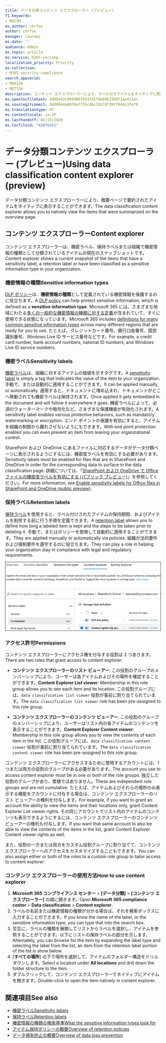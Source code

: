 ```yaml
---
title: データ分類コンテンツ エクスプローラー (プレビュー)
f1.keywords:
- NOCSH
ms.author: chrfox
author: chrfox
manager: laurawi
ms.date: ''
audience: Admin
ms.topic: article
ms.service: O365-seccomp
localization_priority: Priority
ms.collection:
- M365-security-compliance
search.appverid:
- MOE150
- MET150
description: コンテンツ エクスプローラーにより、ラベル付きアイテムをネイティブに表示することができます。
ms.openlocfilehash: 2d9be42c00940bf9d37d1fdeb9b15b071aa412ac
ms.sourcegitcommit: 3dd9944a6070a7f35c4bc2b57df397f844c3fe79
ms.translationtype: HT
ms.contentlocale: ja-JP
ms.lasthandoff: 02/15/2020
ms.locfileid: "42076431"
---
```

# <a name="using-data-classification-content-explorer-preview"></a><span data-ttu-id="cdb53-103">データ分類コンテンツ エクスプローラー (プレビュー)</span><span class="sxs-lookup"><span data-stu-id="cdb53-103">Using data classification content explorer (preview)</span></span>

<span data-ttu-id="cdb53-104">データ分類コンテンツ エクスプローラーにより、概要ページで要約されたアイテムをネイティブに表示することができます。</span><span class="sxs-lookup"><span data-stu-id="cdb53-104">The data classification content explorer allows you to natively view the items that were summarized on the overview page.</span></span>

## <a name="content-explorer"></a><span data-ttu-id="cdb53-105">コンテンツ エクスプローラー</span><span class="sxs-lookup"><span data-stu-id="cdb53-105">Content explorer</span></span>

<span data-ttu-id="cdb53-106">コンテンツ エクスプローラーは、機密ラベル、保持ラベルまたは組織で機密情報の種類として分類されているアイテムの現在のスナップショットです。</span><span class="sxs-lookup"><span data-stu-id="cdb53-106">Content explorer shows a current snapshot of the items that have a sensitivity label, a retention label or have been classified as a sensitive information type in your organization.</span></span>

### <a name="sensitive-information-types"></a><span data-ttu-id="cdb53-107">機密情報の種類</span><span class="sxs-lookup"><span data-stu-id="cdb53-107">Sensitive information types</span></span>

<span data-ttu-id="cdb53-108">[DLP ポリシー](data-loss-prevention-policies.md)は、**機密情報の種類**として定義されている機密情報を保護するのに役立ちます。</span><span class="sxs-lookup"><span data-stu-id="cdb53-108">A [DLP policy](data-loss-prevention-policies.md) can help protect sensitive information, which is defined as a **sensitive information type**.</span></span> <span data-ttu-id="cdb53-109">Microsoft 365 には、さまざまな地域にわたる[多くの一般的な機密情報の種類に対する定義](what-the-sensitive-information-types-look-for.md)が含まれていて、すぐに使用できる状態になっています。</span><span class="sxs-lookup"><span data-stu-id="cdb53-109">Microsoft 365 includes [definitions for many common sensitive information types](what-the-sensitive-information-types-look-for.md) across many different regions that are ready for you to use.</span></span> <span data-ttu-id="cdb53-110">たとえば、クレジットカード番号、銀行口座番号、国民識別番号、Windows Live ID サービス番号などです。</span><span class="sxs-lookup"><span data-stu-id="cdb53-110">For example, a credit card number, bank account numbers, national ID numbers, and Windows Live ID service numbers.</span></span>

### <a name="sensitivity-labels"></a><span data-ttu-id="cdb53-111">機密ラベル</span><span class="sxs-lookup"><span data-stu-id="cdb53-111">Sensitivity labels</span></span>

<span data-ttu-id="cdb53-112">[機密ラベル](sensitivity-labels.md)は、組織に対するアイテムの価値を示すタグです。</span><span class="sxs-lookup"><span data-stu-id="cdb53-112">A [sensitivity label](sensitivity-labels.md) is simply a tag that indicates the value of the item to your organization.</span></span> <span data-ttu-id="cdb53-113">手動で、または自動的に適用することができます。</span><span class="sxs-lookup"><span data-stu-id="cdb53-113">It can be applied manually, or automatically.</span></span> <span data-ttu-id="cdb53-114">適用すると、ドキュメントに埋め込まれ、ドキュメントがどこへ移動されても機密ラベルは保持されます。</span><span class="sxs-lookup"><span data-stu-id="cdb53-114">Once applied it gets embedded in the document and will follow it everywhere it goes.</span></span> <span data-ttu-id="cdb53-115">機密ラベルによって、必須のウォーターマークや暗号化など、さまざまな保護機能が有効化されます。</span><span class="sxs-lookup"><span data-stu-id="cdb53-115">A sensitivity label enables various protective behaviors, such as mandatory watermarking or encryption.</span></span> <span data-ttu-id="cdb53-116">エンド ポイントの保護を有効にすると、アイテムを組織の制御から離れさせないようにもできます。</span><span class="sxs-lookup"><span data-stu-id="cdb53-116">With end point protection enabled you can even prevent an item from leaving your organizational control.</span></span>

<span data-ttu-id="cdb53-117">SharePoint および OneDrive にあるファイルに対応するデータがデータ分類ページに表示されるようにするには、機密度ラベルを有効にする必要があります。</span><span class="sxs-lookup"><span data-stu-id="cdb53-117">Sensitivity labels must be enabled for files that are in SharePoint and OneDrive in order for the corresponding data to surface in the data classification page.</span></span> <span data-ttu-id="cdb53-118">詳細については、「[SharePoint および OneDrive で Office ファイルの機密度ラベルを有効にする (パブリック プレビュー)](sensitivity-labels-sharepoint-onedrive-files.md)」を参照してください。</span><span class="sxs-lookup"><span data-stu-id="cdb53-118">For more information, see [Enable sensitivity labels for Office files in SharePoint and OneDrive (public preview)](sensitivity-labels-sharepoint-onedrive-files.md).</span></span>

### <a name="retention-labels"></a><span data-ttu-id="cdb53-119">保持ラベル</span><span class="sxs-lookup"><span data-stu-id="cdb53-119">Retention labels</span></span>

<span data-ttu-id="cdb53-120">[保持ラベル](labels.md)を使用すると、ラベル付けされたアイテムの保持期間、およびアイテムを削除する前に行う手順を定義できます。</span><span class="sxs-lookup"><span data-stu-id="cdb53-120">A [retention label](labels.md) allows you to define how long a labeled item is kept and the steps to be taken prior to deleting it.</span></span> <span data-ttu-id="cdb53-121">手動で、またはポリシーを使用して自動的に適用することができます。</span><span class="sxs-lookup"><span data-stu-id="cdb53-121">They are applied manually or automatically via policies.</span></span> <span data-ttu-id="cdb53-122">組織が法的要件および規制要件を遵守するのに役立ちます。</span><span class="sxs-lookup"><span data-stu-id="cdb53-122">They can play a role in helping your organization stay in compliance with legal and regulatory requirements.</span></span>

![折りたたみ済みのコンテンツ エクスプローラーのスクリーンショット](../media/data-classification-content-explorer-1.png)

### <a name="permissions"></a><span data-ttu-id="cdb53-124">アクセス許可</span><span class="sxs-lookup"><span data-stu-id="cdb53-124">Permissions</span></span>

<span data-ttu-id="cdb53-125">コンテンツ エクスプローラーにアクセス権を付与する役割は 2 つあります。</span><span class="sxs-lookup"><span data-stu-id="cdb53-125">There are two roles that grant access to content explorer:</span></span>

- <span data-ttu-id="cdb53-126">**コンテンツ エクスプローラーのリスト ビューアー**: この役割のグループのメンバーシップにより、ユーザーは各アイテムおよびその場所を確認することができます。</span><span class="sxs-lookup"><span data-stu-id="cdb53-126">**Content Explorer List viewer**: Membership in this role group allows you to see each item and its location.</span></span> <span data-ttu-id="cdb53-127">この役割グループには、`data classification list viewer` 役割が事前に割り当てられています。</span><span class="sxs-lookup"><span data-stu-id="cdb53-127">The `data classification list viewer` role has been pre-assigned to this role group.</span></span>

- <span data-ttu-id="cdb53-128">**コンテンツ エクスプローラーのコンテンツ ビューアー**: この役割のグループのメンバーシップにより、ユーザーはリスト内の各アイテムのコンテンツを表示することができます。</span><span class="sxs-lookup"><span data-stu-id="cdb53-128">**Content Explorer Content viewer**: Membership in this role group allows you to view the contents of each item in the list.</span></span> <span data-ttu-id="cdb53-129">この役割グループには、`data classification content viewer` 役割が事前に割り当てられています。</span><span class="sxs-lookup"><span data-stu-id="cdb53-129">The `data classification content viewer` role has been pre-assigned to this role group.</span></span>

<span data-ttu-id="cdb53-130">コンテンツ エクスプローラーにアクセスするために使用するアカウントには、1 つまたは両方の役割のグループがある必要があります。</span><span class="sxs-lookup"><span data-stu-id="cdb53-130">The account you use to access content explorer must be in one or both of the role groups.</span></span> <span data-ttu-id="cdb53-131">独立した役割のグループがあり、累積ではありません。</span><span class="sxs-lookup"><span data-stu-id="cdb53-131">These are independent role groups and are not cumulative.</span></span> <span data-ttu-id="cdb53-132">たとえば、アイテムおよびそれらの場所のみ表示する機能をアカウントに付与する場合は、コンテンツ エクスプローラーのリスト ビューアーの権利を付与します。</span><span class="sxs-lookup"><span data-stu-id="cdb53-132">For example, if you want to grant an account the ability to view the items and their locations only, grant Content Explorer List viewer rights.</span></span> <span data-ttu-id="cdb53-133">その同じアカウントでリスト内のアイテムのコンテンツも表示できるようにするには、コンテンツ エクスプローラーのコンテンツ ビューアーの権利も付与します。</span><span class="sxs-lookup"><span data-stu-id="cdb53-133">If you want that same account to also be able to view the contents of the items in the list, grant Content Explorer Content viewer rights as well.</span></span>

<span data-ttu-id="cdb53-134">また、役割の一方または両方をカスタム役割グループに割り当てて、コンテンツ エクスプローラーへのアクセスをカスタマイズすることもできます。</span><span class="sxs-lookup"><span data-stu-id="cdb53-134">You can also assign either or both of the roles to a custom role group to tailor access to content explorer.</span></span>

### <a name="how-to-use-content-explorer"></a><span data-ttu-id="cdb53-135">コンテンツ エクスプローラーの使用方法</span><span class="sxs-lookup"><span data-stu-id="cdb53-135">How to use content explorer</span></span>

1. <span data-ttu-id="cdb53-136">**Microsoft 365 コンプライアンス センター**  > **[データ分類]** > **[コンテンツ エクスプローラー]** の順に開きます。</span><span class="sxs-lookup"><span data-stu-id="cdb53-136">Open **Microsoft 365 compliance center**  > **Data classification** > **Content explorer**.</span></span>
2. <span data-ttu-id="cdb53-137">ラベルの名前または機密情報の種類が分かる場合は、それを検索ボックスに入力することができます。</span><span class="sxs-lookup"><span data-stu-id="cdb53-137">If you know the name of the label, or the sensitive information type, you can type that into the search box.</span></span>
3. <span data-ttu-id="cdb53-138">交互に、ラベルの種類を展開してリストからラベルを選択し、アイテムを参照することができます。以下にリストの保持ラベルの部分を示します。</span><span class="sxs-lookup"><span data-stu-id="cdb53-138">Alternately, you can browse for the item by expanding the label type and selecting the label from the list, an item from the retention label portion of the list is show below.</span></span>
4. <span data-ttu-id="cdb53-139">[**すべての場所**] の下で場所を選択して、アイテムのフォルダー構造をドリルダウンします。</span><span class="sxs-lookup"><span data-stu-id="cdb53-139">Select a location under **All locations** and drill down the folder structure to the item.</span></span>
5. <span data-ttu-id="cdb53-140">ダブルクリックして、コンテンツ エクスプローラーでネイティブにアイテムを開きます。</span><span class="sxs-lookup"><span data-stu-id="cdb53-140">Double-click to open the item natively in content explorer.</span></span>

## <a name="see-also"></a><span data-ttu-id="cdb53-141">関連項目</span><span class="sxs-lookup"><span data-stu-id="cdb53-141">See also</span></span>

- [<span data-ttu-id="cdb53-142">機密ラベル</span><span class="sxs-lookup"><span data-stu-id="cdb53-142">Sensitivity labels</span></span>](sensitivity-labels.md)
- [<span data-ttu-id="cdb53-143">保持ラベル</span><span class="sxs-lookup"><span data-stu-id="cdb53-143">Retention labels</span></span>](labels.md)
- [<span data-ttu-id="cdb53-144">機密情報の種類の検索基準</span><span class="sxs-lookup"><span data-stu-id="cdb53-144">What the sensitive information types look for</span></span>](what-the-sensitive-information-types-look-for.md)
- [<span data-ttu-id="cdb53-145">アイテム保持ポリシーの概要</span><span class="sxs-lookup"><span data-stu-id="cdb53-145">Overview of retention policies</span></span>](retention-policies.md)
- [<span data-ttu-id="cdb53-146">データ損失防止の概要</span><span class="sxs-lookup"><span data-stu-id="cdb53-146">Overview of data loss prevention</span></span>](data-loss-prevention-policies.md)
